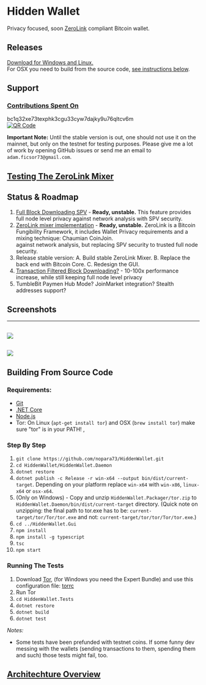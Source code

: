 # Hidden Wallet

Privacy focused, soon [ZeroLink](https://github.com/nopara73/ZeroLink) compliant Bitcoin wallet.  

## Releases  
[Download for Windows and Linux.](https://github.com/nopara73/HiddenWallet/releases)  
For OSX you need to build from the source code, [see instructions below](https://github.com/nopara73/HiddenWallet#building-from-source-code).
  
## Support

### [Contributions Spent On](https://github.com/nopara73/HiddenWallet/blob/master/HiddenWallet.Documentation/DonationsSpentOn.md)

bc1q32xe73texphk3cgu33cyw7dajky9u76qltcv6m  
[![QR Code](https://i.imgur.com/8JGnzJ7.png)](https://chainflyer.bitflyer.jp/Address/bc1q32xe73texphk3cgu33cyw7dajky9u76qltcv6m)
  
**Important Note:** Until the stable version is out, one should not use it on the mainnet, but only on the testnet for testing purposes. Please give me a lot of work by opening GitHub issues or send me an email to `adam.ficsor73@gmail.com`.
  
## [Testing The ZeroLink Mixer](https://github.com/nopara73/HiddenWallet/blob/master/HiddenWallet.Documentation/TestingTheZeroLinkMixer.md)
  
## Status & Roadmap
1. [Full Block Downloading SPV](https://medium.com/@nopara73/bitcoin-privacy-landscape-in-2017-zero-to-hero-guidelines-and-research-a10d30f1e034) - **Ready, unstable.**  This feature provides full node level privacy against network analysis with SPV security.  
2. [ZeroLink mixer implementation](https://github.com/nopara73/ZeroLink/) - **Ready, unstable.** ZeroLink is a Bitcoin Fungibility Framework, it includes Wallet Privacy requirements and a mixing technique: Chaumian CoinJoin.   
against network analysis, but replacing SPV security to trusted full node security.  
3. Release stable version: A. Build stable ZeroLink Mixer. B. Replace the back end with Bitcoin Core. C. Redesign the GUI.
4. [Transaction Filtered Block Downloading?](https://medium.com/@nopara73/full-node-level-privacy-even-for-mobile-wallets-transaction-filtered-full-block-downloading-wallet-16ef1847c21)  - 10-100x performance increase, while still keeping full node level privacy 
5. TumbleBit Paymen Hub Mode? JoinMarket integration? Stealth addresses support?

## Screenshots 

---
![](https://i.imgur.com/YU4JskT.png)
---
![](https://i.imgur.com/xvizcmu.png)
---

## Building From Source Code  
  
### Requirements:  
- [Git](https://git-scm.com/downloads)  
- [.NET Core](https://www.microsoft.com/net/core)  
- [Node.js](https://nodejs.org/en/download/)
- Tor: On Linux (`apt-get install tor`) and OSX (`brew install tor`) make sure "tor" is in your PATH! , 
  
### Step By Step
  
1. `git clone https://github.com/nopara73/HiddenWallet.git`
2. `cd HiddenWallet/HiddenWallet.Daemon`  
3. `dotnet restore`  
4. `dotnet publish -c Release -r win-x64 --output bin/dist/current-target`. Depending on your platform replace `win-x64` with `win-x86`, `linux-x64` or `osx-x64`.  
5. (Only on Windows) - Copy and unzip `HiddenWallet.Packager/tor.zip` to `HiddenWallet.Daemon/bin/dist/current-target` directory. (Quick note on unzipping: the final path to tor.exe has to be: `current-target/tor/Tor/tor.exe` and not: `current-target/tor/tor/Tor/tor.exe`.)
6. `cd ../HiddenWallet.Gui`
7. `npm install`
8. `npm install -g typescript`
9. `tsc`
10. `npm start`

### Running The Tests

1. Download [Tor](https://www.torproject.org/download/download), (for Windows you need the Expert Bundle) and use this configuration file: [torrc](https://github.com/nopara73/DotNetTor/blob/master/torrc)  
2. Run Tor 
3. `cd HiddenWallet.Tests`  
4. `dotnet restore`  
5. `dotnet build`  
6. `dotnet test`  

*Notes:* 
- Some tests have been prefunded with testnet coins. If some funny dev messing with the wallets (sending transactions to them, spending them and such) those tests might fail, too.

## [Architechture Overview](https://github.com/nopara73/HiddenWallet/blob/master/HiddenWallet.Documentation/ArchitechtureOverview.md)

